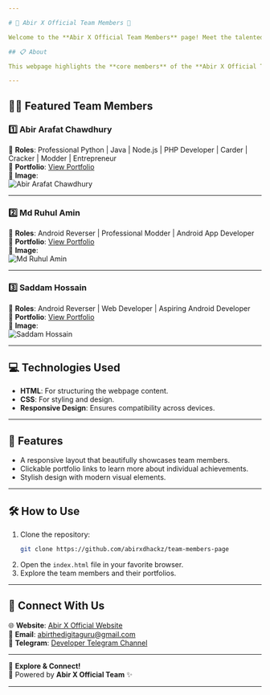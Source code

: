 ```yaml
---

# 🌟 Abir X Official Team Members 🌟

Welcome to the **Abir X Official Team Members** page! Meet the talented individuals who drive innovation and creativity in the world of development, modding, and entrepreneurship. 💡✨

## 📋 About

This webpage highlights the **core members** of the **Abir X Official Team**, showcasing their expertise, portfolios, and contributions. Dive in to learn more about these exceptional talents! 🚀

---
```


## 👨‍💻 Featured Team Members

### 1️⃣ **Abir Arafat Chawdhury**  
🌟 **Roles**: Professional Python | Java | Node.js | PHP Developer | Carder | Cracker | Modder | Entrepreneur  
📌 **Portfolio**: [View Portfolio](https://abirxdhackz.github.io/Bio/)  
📸 **Image**:  
![Abir Arafat Chawdhury](https://dev-bjcoder.pantheonsite.io/uploads/BJ-Devs_6762663a842035.07743072.jpg)

---

### 2️⃣ **Md Ruhul Amin**  
🌟 **Roles**: Android Reverser | Professional Modder | Android App Developer  
📌 **Portfolio**: [View Portfolio](https://t.me/ruhulxr)  
📸 **Image**:  
![Md Ruhul Amin](https://dev-bjcoder.pantheonsite.io/uploads/BJ-Devs_676266645038d2.20670489.jpg)

---

### 3️⃣ **Saddam Hossain**  
🌟 **Roles**: Android Reverser | Web Developer | Aspiring Android Developer  
📌 **Portfolio**: [View Portfolio](https://t.me/Saddam_XD)  
📸 **Image**:  
![Saddam Hossain](https://dev-bjcoder.pantheonsite.io/uploads/BJ-Devs_676266a758ef35.23854138.jpg)

---

## 💻 Technologies Used

- **HTML**: For structuring the webpage content.
- **CSS**: For styling and design.
- **Responsive Design**: Ensures compatibility across devices.

---

## 🚀 Features

- A responsive layout that beautifully showcases team members.
- Clickable portfolio links to learn more about individual achievements.
- Stylish design with modern visual elements.

---

## 🛠️ How to Use

1. Clone the repository:  
   ```bash
   git clone https://github.com/abirxdhackz/team-members-page
   ```
2. Open the `index.html` file in your favorite browser.
3. Explore the team members and their portfolios.

---

## 💬 Connect With Us

🌐 **Website**: [Abir X Official Website](https://abirxdhackz.github.io/Bio/)  
📧 **Email**: [abirthedigitaguru@gmail.com](mailto:abirthedigitaguru@gmail.com)  
💬 **Telegram**: [Developer Telegram Channel](https://t.me/abir_x_official)

---

🎉 **Explore & Connect!**  
🔗 Powered by **Abir X Official Team** ✨

---
